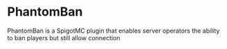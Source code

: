 # PhantomBan
PhantomBan is a SpigotMC plugin that enables server operators the ability to ban players but still allow connection

